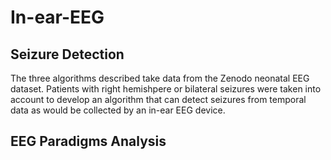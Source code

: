 # In-ear-EEG

## Seizure Detection
The three algorithms described take data from the Zenodo neonatal EEG dataset. Patients with right hemishpere or bilateral seizures were taken into account to develop an algorithm that can detect seizures from temporal data as would be collected by an in-ear EEG device. 

## EEG Paradigms Analysis
